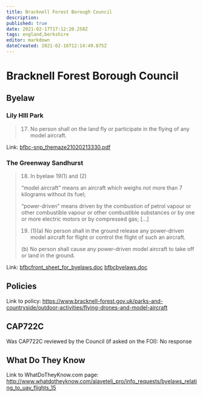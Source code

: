 ```yaml
---
title: Bracknell Forest Borough Council
description: 
published: true
date: 2021-02-17T17:12:20.258Z
tags: england,berkshire
editor: markdown
dateCreated: 2021-02-16T12:14:49.875Z
---
```


# Bracknell Forest Borough Council


## Byelaw
### Lily HIll Park
> 17. No person shall on the land fly or participate in the flying of any model aircraft.

Link:
[bfbc-snp_themaze21020213330.pdf](/assets/bfbc-snp_themaze21020213330.pdf)

### The Greenway Sandhurst
>18.	In byelaw 19(1) and (2)
>
>	“model aircraft” means an aircraft which weighs not more than 7 kilograms without its fuel;
>
>	“power-driven” means driven by the combustion of petrol vapour or other combustible vapour or other combustible substances or by one or more electric motors or by compressed gas;
> [...]
>
> 19.	(1)(a)	No person shall in the ground release any power-driven model aircraft for flight or control the flight of such an aircraft.
>
>	(b)	No person shall cause any power-driven model aircraft to take off or land in the ground.



Link:
[bfbcfront_sheet_for_byelaws.doc](/assets/bfbcfront_sheet_for_byelaws.doc)
[bfbcbyelaws.doc](/assets/bfbcbyelaws.doc)

## Policies
Link to policy:
https://www.bracknell-forest.gov.uk/parks-and-countryside/outdoor-activities/flying-drones-and-model-aircraft

## CAP722C

Was CAP722C reviewed by the Council (if asked on the FOI): No response

## What Do They Know

Link to WhatDoTheyKnow.com page:
http://www.whatdotheyknow.com/alaveteli_pro/info_requests/byelaws_relating_to_uav_flights_15

